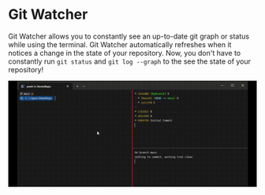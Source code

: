 # Git Watcher

Git Watcher allows you to constantly see an up-to-date git graph or status while
using the terminal. Git Watcher automatically refreshes when it notices a change
in the state of your repository. Now, you don't have to constantly run `git status`
and `git log --graph` to the see the state of your repository!

![Demo](Images/Demo.gif)